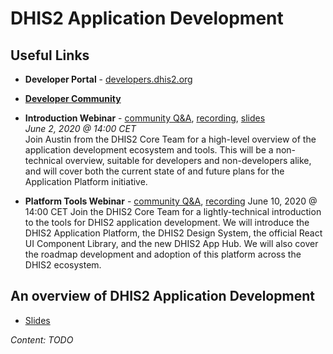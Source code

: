 # DHIS2 Application Development

## Useful Links

- **Developer Portal** - [developers.dhis2.org](https://developers.dhis2.org)
- [**Developer Community**](https://community.dhis2.org/c/development/app-development)

- **Introduction Webinar** - [community Q&A](https://community.dhis2.org/t/webinar-on-web-app-development-questions-answers/39390), [recording](https://youtu.be/ot0GI8DHAV8), [slides](https://docs.google.com/presentation/d/e/2PACX-1vRpCjq364s3qB3KK8DQv5KF8xXZlFbkZmhb7v-ykiUR5lcOcgX0uQA30q0fHZzNthwmkGu_9XR6sPF5/pub?start=false&loop=false&delayms=10000&slide=id.g8800a8e866_0_25)<br/>
_June 2, 2020 @ 14:00 CET_<br/>
Join Austin from the DHIS2 Core Team for a high-level overview of the application development ecosystem and tools. This will be a non-technical overview, suitable for developers and non-developers alike, and will cover both the current state of and future plans for the Application Platform initiative.

- **Platform Tools Webinar** - [community Q&A](https://community.dhis2.org/t/ready-for-the-web-app-development-webinar-q-a-discussions/39463), [recording](https://www.youtube.com/watch?v=oi9mSa62G0Q)
June 10, 2020 @ 14:00 CET
Join the DHIS2 Core Team for a lightly-technical introduction to the tools for DHIS2 application development. We will introduce the DHIS2 Application Platform, the DHIS2 Design System, the official React UI Component Library, and the new DHIS2 App Hub. We will also cover the roadmap development and adoption of this platform across the DHIS2 ecosystem.

## An overview of DHIS2 Application Development

- [Slides](https://docs.google.com/presentation/d/1mdK8evHgozbV5X0Sd3WhzxGuY-N2tgkessWu1Dla_7A/edit?usp=sharing)

_Content: TODO_

